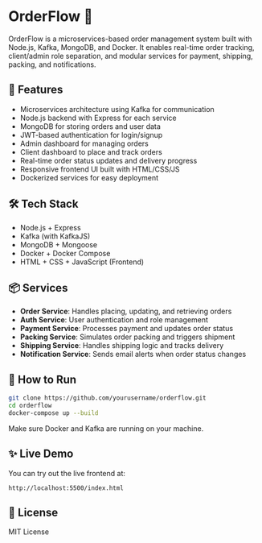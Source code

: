 # OrderFlow 🛒

OrderFlow is a microservices-based order management system built with Node.js, Kafka, MongoDB, and Docker. It enables real-time order tracking, client/admin role separation, and modular services for payment, shipping, packing, and notifications.

## 🚀 Features

- Microservices architecture using Kafka for communication
- Node.js backend with Express for each service
- MongoDB for storing orders and user data
- JWT-based authentication for login/signup
- Admin dashboard for managing orders
- Client dashboard to place and track orders
- Real-time order status updates and delivery progress
- Responsive frontend UI built with HTML/CSS/JS
- Dockerized services for easy deployment

## 🛠️ Tech Stack

- Node.js + Express
- Kafka (with KafkaJS)
- MongoDB + Mongoose
- Docker + Docker Compose
- HTML + CSS + JavaScript (Frontend)

## 📦 Services

- **Order Service**: Handles placing, updating, and retrieving orders
- **Auth Service**: User authentication and role management
- **Payment Service**: Processes payment and updates order status
- **Packing Service**: Simulates order packing and triggers shipment
- **Shipping Service**: Handles shipping logic and tracks delivery
- **Notification Service**: Sends email alerts when order status changes

## 🧪 How to Run

```bash
git clone https://github.com/yourusername/orderflow.git
cd orderflow
docker-compose up --build
```

Make sure Docker and Kafka are running on your machine.

## ✨ Live Demo

You can try out the live frontend at:
```
http://localhost:5500/index.html
```

## 📄 License

MIT License
